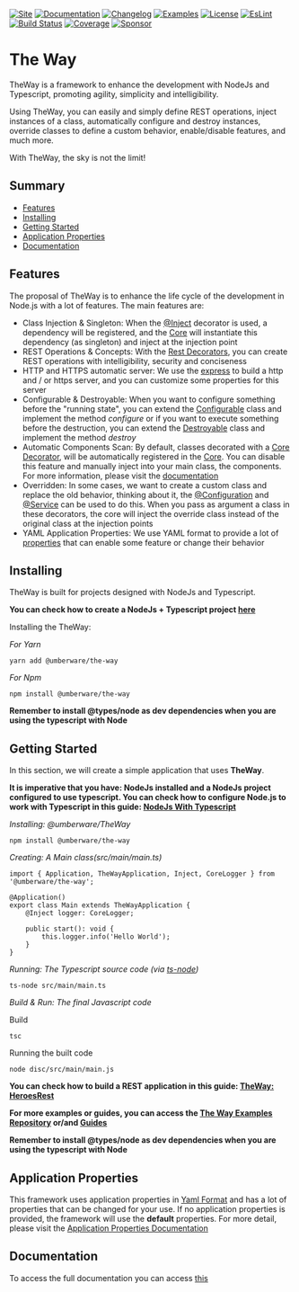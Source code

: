 [![Site](https://img.shields.io/badge/Site-blue.svg?style=for-the-badge)](http://the-way.umberware.com/)
[![Documentation](https://img.shields.io/badge/Documentation-blue.svg?style=for-the-badge)](documentation/index.md)
[![Changelog](https://img.shields.io/badge/Changelog-blue.svg?style=for-the-badge)](documentation/the-way/changelog.md)
[![Examples](https://img.shields.io/badge/Examples-blue.svg?style=for-the-badge)](https://github.com/umberware/the-way-examples)
[![License](https://img.shields.io/badge/License-MIT-blue.svg?style=for-the-badge)](https://raw.githubusercontent.com/umberware/the-way/master/LICENSE)
[![EsLint](https://img.shields.io/badge/EsLint-Enabled-blue.svg?style=for-the-badge)](https://raw.githubusercontent.com/umberware/the-way/master/.eslintrc)
[![Build Status](https://img.shields.io/travis/umberware/the-way/master.svg?label=Build&style=for-the-badge)](https://travis-ci.com/umberware/the-way)
[![Coverage](https://img.shields.io/codecov/c/gh/umberware/the-way/master?token=JDRUQC0T9A&style=for-the-badge)](https://codecov.io/gh/umberware/the-way)
[![Sponsor](https://img.shields.io/badge/Sponsor-black?logo=github-sponsors&style=for-the-badge)](https://opencollective.com/umberware#category-CONTRIBUTE)
# The Way

TheWay is a framework to enhance the development with NodeJs and Typescript, promoting agility, simplicity and intelligibility.

Using TheWay, you can easily and simply define REST operations, inject instances of a class, automatically configure and destroy instances, override classes to define a custom behavior, enable/disable features, and much more.

With TheWay, the sky is not the limit!

## Summary

 - [Features](#features)
 - [Installing](#installing)
 - [Getting Started](#getting-started)
 - [Application Properties](#application-properties)
 - [Documentation](#documentation)

## Features

The proposal of TheWay is to enhance the life cycle of the development in Node.js with a lot of features. The main features are:

 - Class Injection & Singleton: When the [@Inject](documentation/the-way/core/decorator/core-decorators.md#inject) decorator is used, a dependency will be registered, and the [Core](documentation/the-way/core/core.md) will instantiate this dependency (as singleton) and inject at the injection point
 - REST Operations & Concepts: With the [Rest Decorators](documentation/the-way/core/decorator/rest-decorators.md), you can create REST operations with intelligibility, security and conciseness
 - HTTP and HTTPS automatic server: We use the [express](https://github.com/expressjs/express) to build a http and / or https server, and you can customize some properties for this server
 - Configurable & Destroyable: When you want to configure something before the "running state", you can extend the [Configurable](documentation/the-way/core/shared/abstract/configurable.md) class and implement the method *configure* or if you want to execute something before the destruction, you can extend the [Destroyable](documentation/the-way/core/shared/abstract/destroyable.md) class and implement the method *destroy*
 - Automatic Components Scan: By default, classes decorated with a [Core Decorator](documentation/the-way/core/decorator/core-decorators.md), will be automatically registered in the [Core](documentation/the-way/core/core.md). You can disable this feature and manually inject into your main class, the components. For more information, please visit the [documentation](documentation/the-way/core/application-properties.md#the-waycorescan)
 - Overridden: In some cases, we want to create a custom class and replace the old behavior, thinking about it, the [@Configuration](documentation/the-way/core/decorator/core-decorators.md#configuration) and [@Service](documentation/the-way/core/decorator/core-decorators.md#service) can be used to do this. When you pass as argument a class in these decorators, the core will inject the override class instead of the original class at the injection points
 - YAML Application Properties: We use YAML format to provide a lot of [properties](documentation/the-way/core/application-properties.md) that can enable some feature or change their behavior

## Installing

TheWay is built for projects designed with NodeJs and Typescript.

**You can check how to create a NodeJs + Typescript project [here](documentation/guides/node-typescript-guide.md)**

Installing the TheWay:

*For Yarn*

    yarn add @umberware/the-way

*For Npm*

    npm install @umberware/the-way

**Remember to install @types/node as dev dependencies when you are using the typescript with Node**

## Getting Started

In this section, we will create a simple application that uses **TheWay**.

**It is imperative that you have: NodeJs installed and a NodeJs project configured to use typescript.
You can check how to configure Node.js to work with Typescript in this guide: [NodeJs With Typescript](./documentation/guides/node-typescript-guide.md)**

*Installing: @umberware/TheWay*

    npm install @umberware/the-way

*Creating: A Main class(src/main/main.ts)*

    import { Application, TheWayApplication, Inject, CoreLogger } from '@umberware/the-way';

    @Application()
    export class Main extends TheWayApplication {
        @Inject logger: CoreLogger;

        public start(): void {
            this.logger.info('Hello World');
        }
    }

*Running: The Typescript source code (via [ts-node](https://www.npmjs.com/package/ts-node))*

    ts-node src/main/main.ts

*Build & Run: The final Javascript code*

 Build

    tsc

 Running the built code

    node disc/src/main/main.js


**You can check how to build a REST application in this guide: [TheWay: HeroesRest](documentation/guides/the-way-heroes-rest.md)**

**For more examples or guides, you can access the [The Way Examples Repository](https://github.com/umberware/the-way-examples#readme) or/and [Guides](documentation/index.md#guides)**

**Remember to install @types/node as dev dependencies when you are using the typescript with Node**

## Application Properties

This framework uses application properties in [Yaml Format](https://yaml.org/) and has a lot of properties that can be changed for your use. If no application properties is provided, the framework will use the **default** properties.
For more detail, please visit the [Application Properties Documentation](documentation/the-way/core/application-properties.md)

## Documentation

To access the full documentation you can access [this](documentation/index.md)